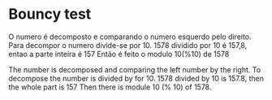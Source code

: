 # Bouncy test

O numero é decomposto e comparando o numero esquerdo pelo direito.
Para decompor o numero divide-se por 10.
1578 dividido por 10 é 157,8, entao a parte inteira é 157
Então é feito o modulo 10(%10) de 1578

The number is decomposed and comparing the left number by the right.
To decompose the number is divided by for 10.
1578 divided by 10 is 157.8, then the whole part is 157
Then there is module 10 (% 10) of 1578.
